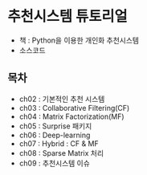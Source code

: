 # 추천시스템 튜토리얼
- 책 : Python을 이용한 개인화 추천시스템
- 소스코드

## 목차
- ch02 : 기본적인 추천 시스템
- ch03 : Collaborative Filtering(CF)
- ch04 : Matrix Factorization(MF)
- ch05 : Surprise 패키지
- ch06 : Deep-learning
- ch07 : Hybrid : CF & MF
- ch08 : Sparse Matrix 처리
- ch09 : 추천시스템 이슈

